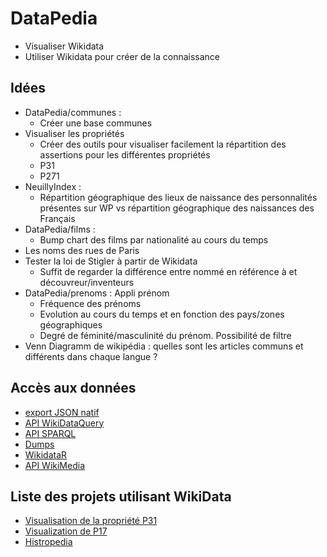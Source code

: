 DataPedia
=========

* Visualiser Wikidata
* Utiliser Wikidata pour créer de la connaissance

## Idées

* DataPedia/communes :
  * Créer une base communes
* Visualiser les propriétés
  * Créer des outils pour visualiser facilement la répartition des assertions pour les différentes propriétés
  * P31
  * P271
* NeuillyIndex : 
  * Répartition géographique des lieux de naissance des personnalités présentes sur WP vs répartition géographique des naissances des Français
* DataPedia/films :
  * Bump chart des films par nationalité au cours du temps
* Les noms des rues de Paris
* Tester la loi de Stigler à partir de Wikidata
  * Suffit de regarder la différence entre nommé en référence à et découvreur/inventeurs
* DataPedia/prenoms : Appli prénom
  * Fréquence des prénoms
  * Evolution au cours du temps et en fonction des pays/zones géographiques
  * Degré de féminité/masculinité du prénom. Possibilité de filtre
* Venn Diagramm de wikipédia : quelles sont les articles communs et différents dans chaque langue ?

## Accès aux données

* [export JSON natif](https://www.wikidata.org/wiki/Special:EntityData/Q42.json)
* [API WikiDataQuery](https://wdq.wmflabs.org/api_documentation.html)
* [API SPARQL](http://wdqs-beta.wmflabs.org/)
* [Dumps](http://dumps.wikimedia.org/wikidatawiki/latest/)
* [WikidataR](https://github.com/Ironholds/WikidataR)
* [API WikiMedia](https://www.wikidata.org/w/api.php)

## Liste des projets utilisant WikiData

- [Visualisation de la propriété P31](http://wikiviz.io/)
- [Visualization de P17](https://twitter.com/wikidata/status/575257197187371009)
- [Histropedia](http://histropedia.uat.co/Home.aspx)
